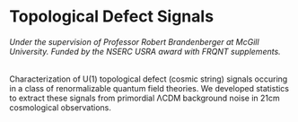 # Topological Defect Signals
###### Under the supervision of Professor Robert Brandenberger at McGill University. Funded by the NSERC USRA award with FRQNT supplements.

Characterization of U(1) topological defect (cosmic string) signals occuring in a class of renormalizable quantum field theories. We developed statistics to extract these signals from primordial ΛCDM background noise in 21cm cosmological observations.
